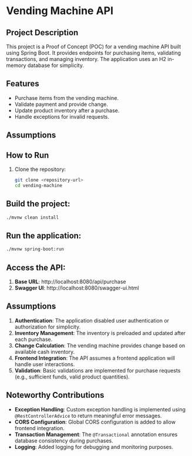 # Vending Machine API

## Project Description
This project is a Proof of Concept (POC) for a vending machine API built using Spring Boot. It provides endpoints for purchasing items, validating transactions, and managing inventory. The application uses an H2 in-memory database for simplicity.

## Features
- Purchase items from the vending machine.
- Validate payment and provide change.
- Update product inventory after a purchase.
- Handle exceptions for invalid requests.

## Assumptions
## How to Run
1. Clone the repository:
   ```bash
   git clone <repository-url>
   cd vending-machine

## Build the project:
   ```bash
   ./mvnw clean install
   ```

## Run the application:
   ```bash
   ./mvnw spring-boot:run
   ```

## Access the API:
1. **Base URL**: http://localhost:8080/api/purchase
2. **Swagger UI**: http://localhost:8080/swagger-ui.html

## Assumptions
1. **Authentication**: The application disabled  user authentication or authorization for simplicity.
2. **Inventory Management**: The inventory is preloaded and updated after each purchase.
3. **Change Calculation**: The vending machine provides change based on available cash inventory.
4. **Frontend Integration**: The API assumes a frontend application will handle user interactions.
5. **Validation**: Basic validations are implemented for purchase requests (e.g., sufficient funds, valid product quantities).

## Noteworthy Contributions
- **Exception Handling**: Custom exception handling is implemented using `@RestControllerAdvice` to return meaningful error messages.
- **CORS Configuration**: Global CORS configuration is added to allow frontend integration.
- **Transaction Management**: The `@Transactional` annotation ensures database consistency during purchases.
- **Logging**: Added logging for debugging and monitoring purposes.